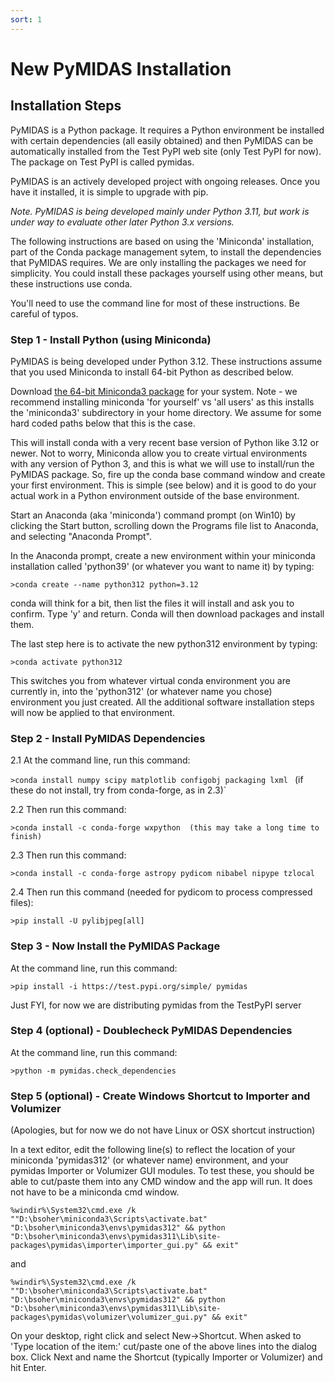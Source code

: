 ```yaml
---
sort: 1
---
```


# New PyMIDAS Installation

## Installation Steps

PyMIDAS is a Python package. It requires a Python environment be installed with certain dependencies (all easily obtained) and then PyMIDAS can be automatically installed from the Test PyPI web site (only Test PyPI for now). The package on Test PyPI is called pymidas. 

PyMIDAS is an actively developed project with ongoing releases. Once you have it installed, it is simple to upgrade with pip. 

_Note. PyMIDAS is being developed mainly under Python 3.11, but work is under way to evaluate other later Python 3.x versions._

The following instructions are based on using the 'Miniconda' installation, part of the Conda package management sytem, to install the dependencies that PyMIDAS requires. We are only installing the packages we need for simplicity. You could install these packages yourself using other means, but these instructions use conda. 

You'll need to use the command line for most of these instructions. Be careful of typos.

### Step 1 - Install Python (using Miniconda)

PyMIDAS is being developed under Python 3.12. These instructions assume that you used Miniconda to install 64-bit Python as described below.

Download [the 64-bit Miniconda3 package](https://docs.conda.io/en/latest/miniconda.html) for your system. Note - we recommend installing miniconda 'for yourself' vs 'all users' as this installs the 'miniconda3' subdirectory in your home directory. We assume for some hard coded paths below that this is the case.

This will install conda with a very recent base version of Python like 3.12 or newer. Not to worry, Miniconda allow you to create virtual environments with any version of Python 3, and this is what we will use to install/run the PyMIDAS package. So, fire up the conda base command window and create your first environment. This is simple (see below) and it is good to do your actual work in a Python environment outside of the base environment.

Start an Anaconda (aka 'miniconda') command prompt (on Win10) by clicking the Start button, scrolling down the Programs file list to Anaconda, and selecting "Anaconda Prompt".

In the Anaconda prompt, create a new environment within your miniconda installation called 'python39' (or whatever you want to name it) by typing:  

`>conda create --name python312 python=3.12` 

conda will think for a bit, then list the files it will install and ask you to confirm. Type 'y' and return. Conda will then download packages and install them.

The last step here is to activate the new python312 environment by typing: 

`>conda activate python312` 

This switches you from whatever virtual conda environment you are currently in, into the 'python312' (or whatever name you chose) environment you just created. All the additional software installation steps will now be applied to that environment.

### Step 2 - Install PyMIDAS Dependencies

2.1 At the command line, run this command:
 
`>conda install numpy scipy matplotlib configobj packaging lxml `  (if these do not install, try from conda-forge, as in 2.3)` 

2.2 Then run this command:

`>conda install -c conda-forge wxpython  (this may take a long time to finish)`

2.3 Then run this command:

`>conda install -c conda-forge astropy pydicom nibabel nipype tzlocal`

2.4 Then run this command (needed for pydicom to process compressed files):

`>pip install -U pylibjpeg[all]`

### Step 3 - Now Install the PyMIDAS Package 

At the command line, run this command:
 
`>pip install -i https://test.pypi.org/simple/ pymidas`

Just FYI, for now we are distributing pymidas from the TestPyPI server

### Step 4 (optional) - Doublecheck PyMIDAS Dependencies 

At the command line, run this command:
 
`>python -m pymidas.check_dependencies `

### Step 5 (optional) - Create Windows Shortcut to Importer and Volumizer

(Apologies, but for now we do not have Linux or OSX shortcut instruction)

In a text editor, edit the following line(s) to reflect the location of your miniconda 'pymidas312' (or whatever name) environment, and your pymidas Importer or Volumizer GUI modules. To test these, you should be able to cut/paste them into any CMD window and the app will run. It does not have to be a miniconda cmd window.

`%windir%\System32\cmd.exe /k ""D:\bsoher\miniconda3\Scripts\activate.bat" "D:\bsoher\miniconda3\envs\pymidas312" && python "D:\bsoher\miniconda3\envs\pymidas311\Lib\site-packages\pymidas\importer\importer_gui.py" && exit"`

and

`%windir%\System32\cmd.exe /k ""D:\bsoher\miniconda3\Scripts\activate.bat" "D:\bsoher\miniconda3\envs\pymidas312" && python "D:\bsoher\miniconda3\envs\pymidas311\Lib\site-packages\pymidas\volumizer\volumizer_gui.py" && exit"`

On your desktop, right click and select New->Shortcut. When asked to 'Type location of the item:' cut/paste one of the above lines into the dialog box. Click Next and name the Shortcut (typically Importer or Volumizer) and hit Enter.
